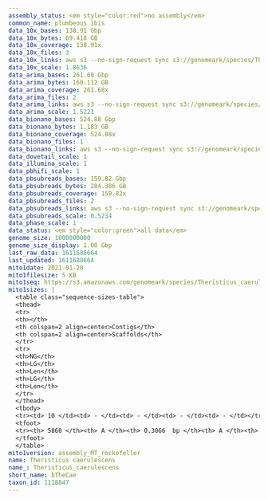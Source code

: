 ```yaml
---
assembly_status: <em style="color:red">no assembly</em>
common_name: plumbeous ibis
data_10x_bases: 138.91 Gbp
data_10x_bytes: 69.418 GB
data_10x_coverage: 138.91x
data_10x_files: 3
data_10x_links: aws s3 --no-sign-request sync s3://genomeark/species/Theristicus_caerulescens/bTheCae1/genomic_data/10x/ .<br>
data_10x_scale: 1.8636
data_arima_bases: 261.68 Gbp
data_arima_bytes: 160.112 GB
data_arima_coverage: 261.68x
data_arima_files: 2
data_arima_links: aws s3 --no-sign-request sync s3://genomeark/species/Theristicus_caerulescens/bTheCae1/genomic_data/arima/ .<br>
data_arima_scale: 1.5221
data_bionano_bases: 524.88 Gbp
data_bionano_bytes: 1.183 GB
data_bionano_coverage: 524.88x
data_bionano_files: 1
data_bionano_links: aws s3 --no-sign-request sync s3://genomeark/species/Theristicus_caerulescens/bTheCae1/genomic_data/bionano/ .<br>
data_dovetail_scale: 1
data_illumina_scale: 1
data_pbhifi_scale: 1
data_pbsubreads_bases: 159.82 Gbp
data_pbsubreads_bytes: 284.386 GB
data_pbsubreads_coverage: 159.82x
data_pbsubreads_files: 2
data_pbsubreads_links: aws s3 --no-sign-request sync s3://genomeark/species/Theristicus_caerulescens/bTheCae1/genomic_data/pacbio/ . --exclude "*ccs*bam*"<br>
data_pbsubreads_scale: 0.5234
data_phase_scale: 1
data_status: <em style="color:green">all data</em>
genome_size: 1000000000
genome_size_display: 1.00 Gbp
last_raw_data: 1611688664
last_updated: 1611688664
mito1date: 2021-01-20
mito1filesize: 5 KB
mito1seq: https://s3.amazonaws.com/genomeark/species/Theristicus_caerulescens/bTheCae1/assembly_MT_rockefeller/bTheCae1.MT.20210120.fasta.gz
mito1sizes: |
  <table class="sequence-sizes-table">
  <thead>
  <tr>
  <th></th>
  <th colspan=2 align=center>Contigs</th>
  <th colspan=2 align=center>Scaffolds</th>
  </tr>
  <tr>
  <th>NG</th>
  <th>LG</th>
  <th>Len</th>
  <th>LG</th>
  <th>Len</th>
  </tr>
  </thead>
  <tbody>
  <tr><td> 10 </td><td> - </td><td> - </td><td> - </td><td> - </td></tr>  <tr><td> 20 </td><td> - </td><td> - </td><td> - </td><td> - </td></tr>  <tr><td> 30 </td><td> - </td><td> - </td><td> - </td><td> - </td></tr>  <tr><td> 40 </td><td> - </td><td> - </td><td> - </td><td> - </td></tr>  <tr style="background-color:#cccccc;"><td> 50 </td><td> - </td><td style="background-color:#ff8888;"> - </td><td> - </td><td style="background-color:#ff8888;"> - </td></tr>  <tr><td> 60 </td><td> - </td><td> - </td><td> - </td><td> - </td></tr>  <tr><td> 70 </td><td> - </td><td> - </td><td> - </td><td> - </td></tr>  <tr><td> 80 </td><td> - </td><td> - </td><td> - </td><td> - </td></tr>  <tr><td> 90 </td><td> - </td><td> - </td><td> - </td><td> - </td></tr>  <tr><td> 100 </td><td> - </td><td> - </td><td> - </td><td> - </td></tr>  </tbody>
  <tfoot>
  <tr><th> 5860 </th><th> A </th><th> 0.3066  bp </th><th> A </th><th> 0.3066  bp </th></tr>
  </tfoot>
  </table>
mito1version: assembly_MT_rockefeller
name: Theristicus caerulescens
name_: Theristicus_caerulescens
short_name: bTheCae
taxon_id: 1118847
---
```

